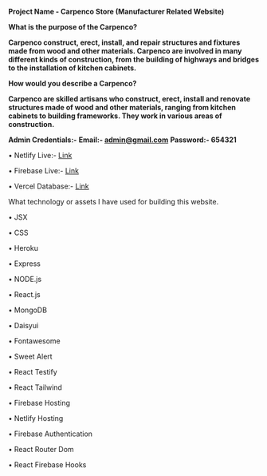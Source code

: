 **Project Name - Carpenco Store (Manufacturer Related Website)**

**What is the purpose of the Carpenco?**

**Carpenco construct, erect, install, and repair structures and fixtures made from wood and other materials. Carpenco are involved in many different kinds of construction, from the building of highways and bridges to the installation of kitchen cabinets.**

**How would you describe a Carpenco?**

**Carpenco are skilled artisans who construct, erect, install and renovate structures made of wood and other materials, ranging from kitchen cabinets to building frameworks. They work in various areas of construction.**

**Admin Credentials:-**
**Email:- admin@gmail.com**
**Password:- 654321**

• Netlify Live:- [Link](https://carpenco-store.netlify.app)

• Firebase Live:- [Link](https://carpenco-store.web.app)

• Vercel Database:- [Link](https://carpenco-store-server-side.vercel.app)

What technology or assets I have used for building this website.

• JSX

• CSS

• Heroku

• Express

• NODE.js

• React.js

• MongoDB

• Daisyui

• Fontawesome

• Sweet Alert

• React Testify

• React Tailwind

• Firebase Hosting

• Netlify Hosting

• Firebase Authentication

• React Router Dom

• React Firebase Hooks
